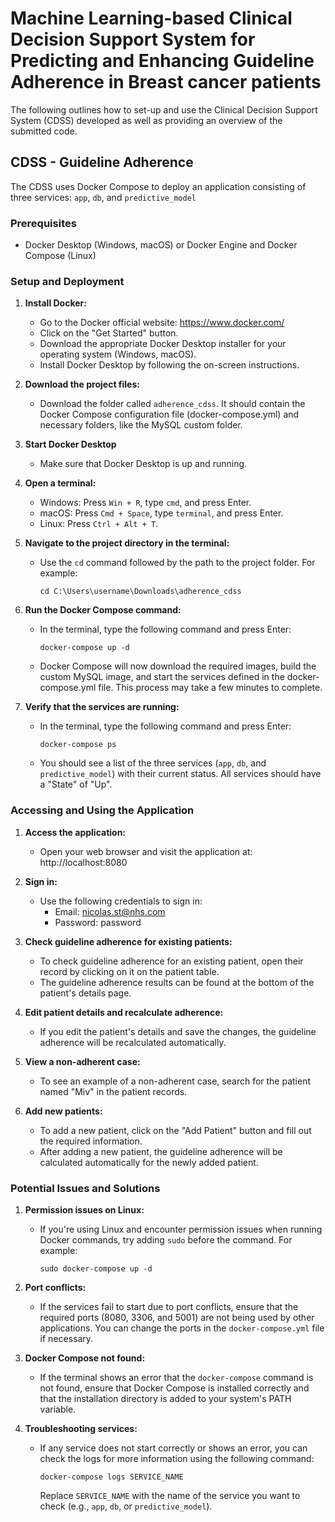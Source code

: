 
# Machine Learning-based Clinical Decision Support System for Predicting and Enhancing Guideline Adherence in Breast cancer patients


The following outlines how to set-up and use the Clinical Decision Support System (CDSS) developed as well as providing an overview of the submitted code.


## CDSS - Guideline Adherence

The CDSS uses Docker Compose to deploy an application consisting of three services: `app`, `db`, and `predictive_model`

### Prerequisites

- Docker Desktop (Windows, macOS) or Docker Engine and Docker Compose (Linux)

### Setup and Deployment

1. **Install Docker:**
   - Go to the Docker official website: https://www.docker.com/
   - Click on the "Get Started" button.
   - Download the appropriate Docker Desktop installer for your operating system (Windows, macOS).
   - Install Docker Desktop by following the on-screen instructions.

3. **Download the project files:**
   - Download the folder called `adherence_cdss`. It should contain the Docker Compose configuration file (docker-compose.yml) and necessary folders, like the MySQL custom folder.

2. **Start Docker Desktop**
   - Make sure that Docker Desktop is up and running.

4. **Open a terminal:**
   - Windows: Press `Win + R`, type `cmd`, and press Enter.
   - macOS: Press `Cmd + Space`, type `terminal`, and press Enter.
   - Linux: Press `Ctrl + Alt + T`.

5. **Navigate to the project directory in the terminal:**
   - Use the `cd` command followed by the path to the project folder. For example:
     ```
     cd C:\Users\username\Downloads\adherence_cdss
     ```

6. **Run the Docker Compose command:**
   - In the terminal, type the following command and press Enter:
     ```
     docker-compose up -d
     ```
   - Docker Compose will now download the required images, build the custom MySQL image, and start the services defined in the docker-compose.yml file. This process may take a few minutes to complete.

7. **Verify that the services are running:**
   - In the terminal, type the following command and press Enter:
     ```
     docker-compose ps
     ```
   - You should see a list of the three services (`app`, `db`, and `predictive_model`) with their current status. All services should have a "State" of "Up".


### Accessing and Using the Application

1. **Access the application:**
   - Open your web browser and visit the application at: http://localhost:8080

2. **Sign in:**
   - Use the following credentials to sign in:
     - Email: nicolas.st@nhs.com
     - Password: password

3. **Check guideline adherence for existing patients:**
   - To check guideline adherence for an existing patient, open their record by clicking on it on the patient table.
   - The guideline adherence results can be found at the bottom of the patient's details page.

4. **Edit patient details and recalculate adherence:**
   - If you edit the patient's details and save the changes, the guideline adherence will be recalculated automatically.

5. **View a non-adherent case:**
   - To see an example of a non-adherent case, search for the patient named "Miv" in the patient records.

6. **Add new patients:**
   - To add a new patient, click on the "Add Patient" button and fill out the required information.
   - After adding a new patient, the guideline adherence will be calculated automatically for the newly added patient.


### Potential Issues and Solutions

1. **Permission issues on Linux:**
   - If you're using Linux and encounter permission issues when running Docker commands, try adding `sudo` before the command. For example:
     ```
     sudo docker-compose up -d
     ```

2. **Port conflicts:**
   - If the services fail to start due to port conflicts, ensure that the required ports (8080, 3306, and 5001) are not being used by other applications. You can change the ports in the `docker-compose.yml` file if necessary.

3. **Docker Compose not found:**
   - If the terminal shows an error that the `docker-compose` command is not found, ensure that Docker Compose is installed correctly and that the installation directory is added to your system's PATH variable.

4. **Troubleshooting services:**
   - If any service does not start correctly or shows an error, you can check the logs for more information using the following command:
     ```
     docker-compose logs SERVICE_NAME
     ```
     Replace `SERVICE_NAME` with the name of the service you want to check (e.g., `app`, `db`, or `predictive_model`).




